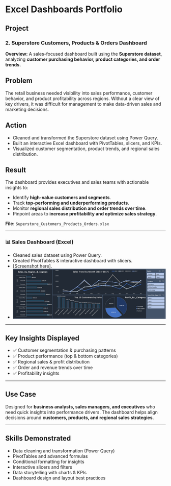 # Excel Dashboards Portfolio

## Project

### 2. Superstore Customers, Products & Orders Dashboard

**Overview:**
A sales-focused dashboard built using the **Superstore dataset**, analyzing **customer purchasing behavior, product categories, and order trends.**

## Problem
The retail business needed visibility into sales performance, customer behavior, and product profitability across regions. Without a clear view of key drivers, it was difficult for management to make data-driven sales and marketing decisions.

## Action
- Cleaned and transformed the Superstore dataset using Power Query.  
- Built an interactive Excel dashboard with PivotTables, slicers, and KPIs.  
- Visualized customer segmentation, product trends, and regional sales distribution.  

## Result
The dashboard provides executives and sales teams with actionable insights to:  
- Identify **high-value customers and segments**.  
- Track **top-performing and underperforming products**.  
- Monitor **regional sales distribution and order trends over time**.  
- Pinpoint areas to **increase profitability and optimize sales strategy**.  

**File:** `Superstore_Customers_Products_Orders.xlsx`

---

### 📊 Sales Dashboard (Excel)
- Cleaned sales dataset using Power Query.  
- Created PivotTables & interactive dashboard with slicers.  
- [Screenshot here].
- ![alt text](Superstore_Customers_Products_Orders.png)

---

## Key Insights Displayed
- ✅ Customer segmentation & purchasing patterns  
- ✅ Product performance (top & bottom categories)  
- ✅ Regional sales & profit distribution  
- ✅ Order and revenue trends over time  
- ✅ Profitability insights  

---

## Use Case
Designed for **business analysts, sales managers, and executives** who need quick insights into performance drivers. The dashboard helps align decisions around **customers, products, and regional sales strategies**.

---

## Skills Demonstrated
- Data cleaning and transformation (Power Query)  
- PivotTables and advanced formulas  
- Conditional formatting for insights  
- Interactive slicers and filters  
- Data storytelling with charts & KPIs  
- Dashboard design and layout best practices  

